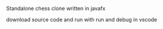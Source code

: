 Standalone chess clone written in javafx

download source code and run with run and debug in vscode
